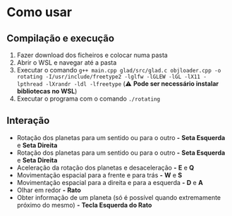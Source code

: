 # Como usar
## Compilação e execução
1. Fazer download dos ficheiros e colocar numa pasta
2. Abrir o WSL e navegar até a pasta
3. Executar o comando ```g++ main.cpp glad/src/glad.c objloader.cpp -o rotating -I/usr/include/freetype2 -lglfw -lGLEW -lGL -lX11 -lpthread -lXrandr -ldl -lfreetype``` (⚠️ **Pode ser necessário instalar bibliotecas no WSL**)
4. Executar o programa com o comando ```./rotating```

## Interação
- Rotação dos planetas para um sentido ou para o outro **-** **Seta Esquerda** e **Seta Direita**
- Rotação dos planetas para um sentido ou para o outro **-** **Seta Esquerda** e **Seta Direita**
- Aceleração da rotação dos planetas e desaceleração **-** **E** e **Q**
- Movimentação espacial para a frente e para trás **-** **W** e **S**
- Movimentação espacial para a direita e para a esquerda **-** **D** e **A**
- Olhar em redor **-** **Rato**
- Obter informação de um planeta (só é possível quando extremamente próximo do mesmo) **-** **Tecla Esquerda do Rato**
